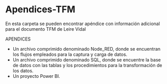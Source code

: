 # Apendices-TFM
En esta carpeta se pueden encontrar apéndice con información adicional para el documento TFM de Leire Vidal

APENDICES
* Un archivo comprimido denominado Node_RED, donde se encuentran los flujos empleados para la captura y carga de datos.
* Un archivo comprimido denominado SQL, donde se encuentre la base de datos con las tablas y los procedimientos para la transformación de los datos.
* Un proyecto Power BI.

